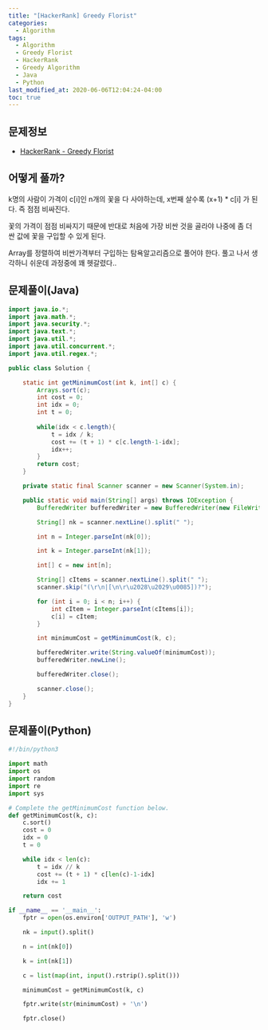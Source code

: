 ```yaml
---
title: "[HackerRank] Greedy Florist"
categories: 
  - Algorithm
tags:
  - Algorithm
  - Greedy Florist
  - HackerRank
  - Greedy Algorithm
  - Java
  - Python
last_modified_at: 2020-06-06T12:04:24-04:00
toc: true
---
```

문제정보
-
- [HackerRank - Greedy Florist](https://www.hackerrank.com/challenges/greedy-florist/problem)

어떻게 풀까?
-
k명의 사람이 가격이 c[i]인 n개의 꽃을 다 사야하는데, x번째 살수록 (x+1) * c[i] 가 된다. 즉 점점 비싸진다. 

꽃의 가격이 점점 비싸지기 때문에 반대로 처음에 가장 비싼 것을 골라야 나중에 좀 더 싼 값에 꽃을 구입할 수 있게 된다.

Array를 정렬하여 비싼가격부터 구입하는 탐욕알고리즘으로 풀어야 한다. 풀고 나서 생각하니 쉬운데 과정중에 꽤 헷갈렸다..

문제풀이(Java)
-
~~~java
import java.io.*;
import java.math.*;
import java.security.*;
import java.text.*;
import java.util.*;
import java.util.concurrent.*;
import java.util.regex.*;

public class Solution {

    static int getMinimumCost(int k, int[] c) {
        Arrays.sort(c);
        int cost = 0;
        int idx = 0;
        int t = 0;
        
        while(idx < c.length){
            t = idx / k;
            cost += (t + 1) * c[c.length-1-idx];
            idx++;
        }
        return cost;
    }

    private static final Scanner scanner = new Scanner(System.in);

    public static void main(String[] args) throws IOException {
        BufferedWriter bufferedWriter = new BufferedWriter(new FileWriter(System.getenv("OUTPUT_PATH")));

        String[] nk = scanner.nextLine().split(" ");

        int n = Integer.parseInt(nk[0]);

        int k = Integer.parseInt(nk[1]);

        int[] c = new int[n];

        String[] cItems = scanner.nextLine().split(" ");
        scanner.skip("(\r\n|[\n\r\u2028\u2029\u0085])?");

        for (int i = 0; i < n; i++) {
            int cItem = Integer.parseInt(cItems[i]);
            c[i] = cItem;
        }

        int minimumCost = getMinimumCost(k, c);

        bufferedWriter.write(String.valueOf(minimumCost));
        bufferedWriter.newLine();

        bufferedWriter.close();

        scanner.close();
    }
}
~~~

문제풀이(Python)
-
~~~python
#!/bin/python3

import math
import os
import random
import re
import sys

# Complete the getMinimumCost function below.
def getMinimumCost(k, c):
	c.sort()
	cost = 0
	idx = 0
	t = 0

	while idx < len(c):
		t = idx // k
		cost += (t + 1) * c[len(c)-1-idx]
		idx += 1

	return cost

if __name__ == '__main__':
    fptr = open(os.environ['OUTPUT_PATH'], 'w')

    nk = input().split()

    n = int(nk[0])

    k = int(nk[1])

    c = list(map(int, input().rstrip().split()))

    minimumCost = getMinimumCost(k, c)

    fptr.write(str(minimumCost) + '\n')

    fptr.close()
~~~
